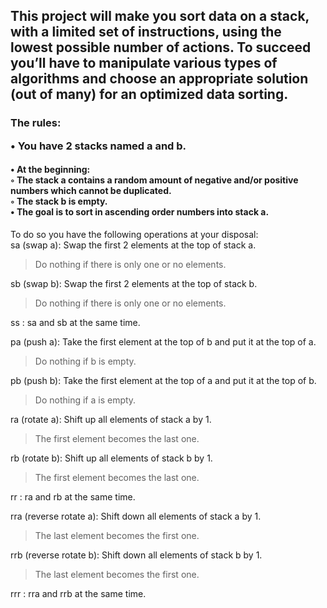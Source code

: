 <h2>
This project will make you sort data on a stack, with a limited set of instructions, using
the lowest possible number of actions. To succeed you’ll have to manipulate various
types of algorithms and choose an appropriate solution (out of many) for an
optimized data sorting.
</h2>
<h3>
  The rules: 

• You have 2 stacks named a and b.
</h3>
<H4>
  
• At the beginning:\
◦ The stack a contains a random amount of negative and/or positive numbers
which cannot be duplicated.\
◦ The stack b is empty.\
• The goal is to sort in ascending order numbers into stack a.
</H4>

To do so you have the following operations at your disposal: \
sa (swap a): Swap the first 2 elements at the top of stack a.

> Do nothing if there is only one or no elements.

sb (swap b): Swap the first 2 elements at the top of stack b.

>Do nothing if there is only one or no elements.

ss : sa and sb at the same time.

pa (push a): Take the first element at the top of b and put it at the top of a.

>Do nothing if b is empty.

pb (push b): Take the first element at the top of a and put it at the top of b.

>Do nothing if a is empty.

ra (rotate a): Shift up all elements of stack a by 1.

>The first element becomes the last one.

rb (rotate b): Shift up all elements of stack b by 1.

>The first element becomes the last one.

rr : ra and rb at the same time.


rra (reverse rotate a): Shift down all elements of stack a by 1.

>The last element becomes the first one.

rrb (reverse rotate b): Shift down all elements of stack b by 1.

>The last element becomes the first one.

rrr : rra and rrb at the same time.
